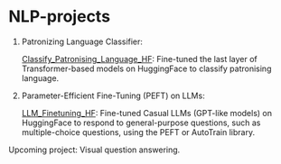 # NLP-projects

1. Patronizing Language Classifier:

   [Classify_Patronising_Language_HF](https://github.com/Yushi-Y/NLP-projects/tree/main/Classify_Patrinosing_Language_HF): Fine-tuned the last layer of Transformer-based models on HuggingFace to classify patronising language.

3. Parameter-Efficient Fine-Tuning (PEFT) on LLMs:

   [LLM_Finetuning_HF](https://github.com/Yushi-Y/NLP-projects/tree/main/LLM_Finetuning_HF): Fine-tuned Casual LLMs (GPT-like models) on HuggingFace to respond to general-purpose questions, such as multiple-choice questions, using the PEFT or AutoTrain library.
   
Upcoming project: Visual question answering.
